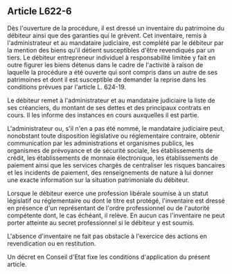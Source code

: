 Article L622-6
----
Dès l'ouverture de la procédure, il est dressé un inventaire du patrimoine du
débiteur ainsi que des garanties qui le grèvent. Cet inventaire, remis à
l'administrateur et au mandataire judiciaire, est complété par le débiteur par
la mention des biens qu'il détient susceptibles d'être revendiqués par un tiers.
Le débiteur entrepreneur individuel à responsabilité limitée y fait en outre
figurer les biens détenus dans le cadre de l'activité à raison de laquelle la
procédure a été ouverte qui sont compris dans un autre de ses patrimoines et
dont il est susceptible de demander la reprise dans les conditions prévues par
l'article L. 624-19.

Le débiteur remet à l'administrateur et au mandataire judiciaire la liste de ses
créanciers, du montant de ses dettes et des principaux contrats en cours. Il les
informe des instances en cours auxquelles il est partie.

L'administrateur ou, s'il n'en a pas été nommé, le mandataire judiciaire peut,
nonobstant toute disposition législative ou réglementaire contraire, obtenir
communication par les administrations et organismes publics, les organismes de
prévoyance et de sécurité sociale, les établissements de crédit, les
établissements de monnaie électronique, les établissements de paiement ainsi que
les services chargés de centraliser les risques bancaires et les incidents de
paiement, des renseignements de nature à lui donner une exacte information sur
la situation patrimoniale du débiteur.

Lorsque le débiteur exerce une profession libérale soumise à un statut
législatif ou réglementaire ou dont le titre est protégé, l'inventaire est
dressé en présence d'un représentant de l'ordre professionnel ou de l'autorité
compétente dont, le cas échéant, il relève. En aucun cas l'inventaire ne peut
porter atteinte au secret professionnel si le débiteur y est soumis.

L'absence d'inventaire ne fait pas obstacle à l'exercice des actions en
revendication ou en restitution.

Un décret en Conseil d'Etat fixe les conditions d'application du présent
article.

